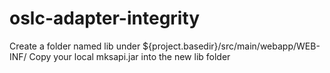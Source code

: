 # oslc-adapter-integrity


Create a folder named lib under ${project.basedir}/src/main/webapp/WEB-INF/
Copy your local  mksapi.jar into the new lib folder


